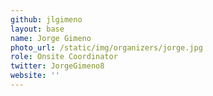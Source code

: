 ```yaml
---
github: jlgimeno
layout: base
name: Jorge Gimeno
photo_url: /static/img/organizers/jorge.jpg
role: Onsite Coordinator
twitter: JorgeGimeno8
website: ''
---
```

